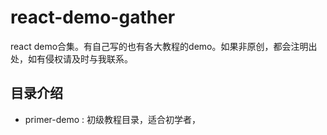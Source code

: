 # react-demo-gather

react demo合集。有自己写的也有各大教程的demo。如果非原创，都会注明出处，如有侵权请及时与我联系。

## 目录介绍

 - primer-demo : 初级教程目录，适合初学者，